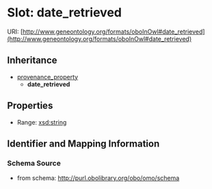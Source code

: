 # Slot: date_retrieved

URI: [http://www.geneontology.org/formats/oboInOwl#date_retrieved](http://www.geneontology.org/formats/oboInOwl#date_retrieved)




## Inheritance

* [provenance_property](provenance_property.md)
    * **date_retrieved**



## Properties

 * Range: [xsd:string](http://www.w3.org/2001/XMLSchema#string)



## Identifier and Mapping Information







### Schema Source


* from schema: http://purl.obolibrary.org/obo/omo/schema



